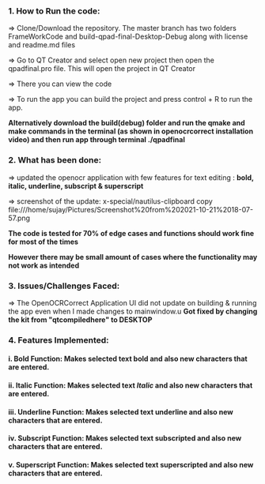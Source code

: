 

### 1. How to Run the code: 
=> Clone/Download the repository. The master branch has two folders FrameWorkCode and build-qpad-final-Desktop-Debug along with license and readme.md files

=> Go to QT Creator and select open new project then open the qpadfinal.pro file. This will open the project in QT Creator 

=> There you can view the code 

=> To run the app you can build the project and press control + R to run the app. 

 **Alternatively download the build(debug) folder and run the qmake and make commands in the terminal (as shown in openocrcorrect installation video) and then run app through terminal ./qpadfinal**
 
 
### 2. What has been done:
=> updated the openocr application with few features for text editing : **bold, italic, underline, subscript & superscript**

=> screenshot of the update:
x-special/nautilus-clipboard
copy
file:///home/sujay/Pictures/Screenshot%20from%202021-10-21%2018-07-57.png


**The code is tested for 70% of edge cases and functions should work fine for most of the times**

**However there may be small amount of cases where the functionality may not work as intended**

### 3. Issues/Challenges Faced: 

=> The OpenOCRCorrect Application UI did not update on building & running the app even when I made changes to mainwindow.u **Got fixed by changing the kit from "qtcompiledhere" to DESKTOP**


### 4. Features Implemented:

#### i.   Bold Function: Makes selected text bold and also new characters that are entered. 
#### ii.  Italic Function: Makes selected text *Italic* and also new characters that are entered. 
#### iii. Underline Function: Makes selected text underline and also new characters that are entered. 
#### iv.  Subscript Function: Makes selected text subscripted and also new characters that are entered. 
#### v.   Superscript Function: Makes selected text superscripted and also new characters that are entered. 

